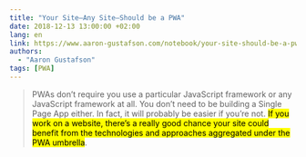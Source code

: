 ```yaml
---
title: "Your Site—Any Site—Should be a PWA"
date: 2018-12-13 13:00:00 +02:00
lang: en
link: https://www.aaron-gustafson.com/notebook/your-site-should-be-a-pwa/
authors:
  - "Aaron Gustafson"
tags: [PWA]
---
```


> PWAs don’t require you use a particular JavaScript framework or any JavaScript framework at all. You don’t need to be building a Single Page App either. In fact, it will probably be easier if you’re not. <mark>If you work on a website, there’s a really good chance your site could benefit from the technologies and approaches aggregated under the PWA umbrella</mark>.
